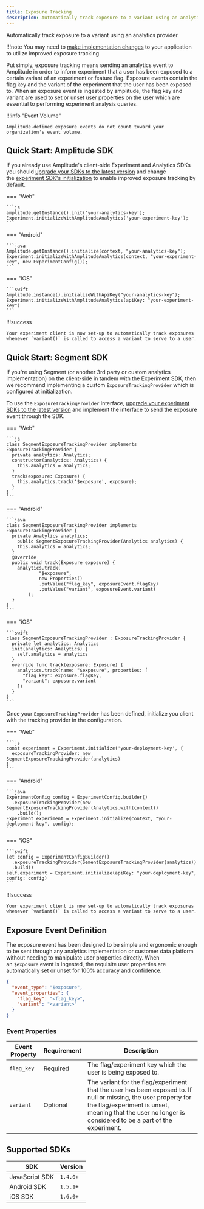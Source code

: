 ```yaml
---
title: Exposure Tracking
description: Automatically track exposure to a variant using an analytics provider.
---
```



Automatically track exposure to a variant using an analytics provider.

!!!note
    You may need to [make implementation changes](https://developers.experiment.amplitude.com/docs/exposure-tracking#implementing-improved-exposure-tracking) to your application to utilize improved exposure tracking


Put simply, exposure tracking means sending an analytics event to Amplitude in order to inform experiment that a user has been exposed to a certain variant of an experiment or feature flag. Exposure events contain the flag key and the variant of the experiment that the user has been exposed to. When an exposure event is ingested by amplitude, the flag key and variant are used to set or unset user properties on the user which are essential to performing experiment analysis queries.

!!!info "Event Volume"

    Amplitude-defined exposure events do not count toward your organization's event volume.

## Quick Start: Amplitude SDK

If you already use Amplitude's client-side Experiment and Analytics SDKs you should [upgrade your SDKs to the latest version](https://developers.experiment.amplitude.com/docs/exposure-tracking#supported-sdks) and change the [experiment SDK's initialization](https://developers.experiment.amplitude.com/docs/exposure-tracking#initialization) to enable improved exposure tracking by default.


=== "Web"

    ```js
    amplitude.getInstance().init('your-analytics-key');
    Experiment.initializeWithAmplitudeAnalytics('your-experiment-key');
    ```

=== "Android"

    ```java
    Amplitude.getInstance().initialize(context, "your-analytics-key");
    Experiment.initializeWithAmplitudeAnalytics(context, "your-experiment-key", new ExperimentConfig());
    ```

=== "iOS"

    ```swift
    Amplitude.instance().initializeWithApiKey("your-analytics-key");
    Experiment.initializeWithAmplitudeAnalytics(apiKey: "your-experiment-key")
    ```

!!!success

    Your experiment client is now set-up to automatically track exposures whenever `variant()` is called to access a variant to serve to a user.

## Quick Start: Segment SDK

If you're using Segment (or another 3rd party or custom analytics implementation) on the client-side in tandem with the Experiment SDK, then we recommend implementing a custom `ExposureTrackingProvider` which is configured at initialization.

To use the `ExposureTrackingProvider` interface, [upgrade your experiment SDKs to the latest version](https://developers.experiment.amplitude.com/docs/exposure-tracking#upgrading) and implement the interface to send the exposure event through the SDK.


=== "Web"

    ```js
    class SegmentExposureTrackingProvider implements ExposureTrackingProvider {
      private analytics: Analytics;
      constructor(analytics: Analytics) {
        this.analytics = analytics;
      }
      track(exposure: Exposure) {
        this.analytics.track('$exposure', exposure);
      }
    }
    ```

=== "Android"

    ```java
    class SegmentExposureTrackingProvider implements ExposureTrackingProvider {
      private Analytics analytics;
        public SegmentExposureTrackingProvider(Analytics analytics) {  
        this.analytics = analytics;
      }
      @Override
      public void track(Exposure exposure) {
        analytics.track(
                "$exposure",
                new Properties()
                .putValue("flag_key", exposureEvent.flagKey)
                .putValue("variant", exposureEvent.variant)
            );
      }
    }
    ```

=== "iOS"

    ```swift
    class SegmentExposureTrackingProvider : ExposureTrackingProvider {
      private let analytics: Analytics
      init(analytics: Analytics) {
        self.analytics = analytics
      }
      override func track(exposure: Exposure) {
        analytics.track(name: "$exposure", properties: [
          "flag_key": exposure.flagKey,
          "variant": exposure.variant
        ])
      }
    }
    ```

Once your `ExposureTrackingProvider` has been defined, initialize you client with the tracking provider in the configuration.

=== "Web"

    ```js
    const experiment = Experiment.initialize('your-deployment-key', {
      exposureTrackingProvider: new SegmentExposureTrackingProvider(analytics)
    }
    ```

=== "Android"

    ```java
    ExperimentConfig config = ExperimentConfig.builder()
      .exposureTrackingProvider(new SegmentExposureTrackingProvider(Analytics.with(context))
        .build();
    Experiment experiment = Experiment.initialize(context, "your-deployment-key", config);
    ```

=== "iOS"

    ```swift
    let config = ExperimentConfigBuilder()
      .exposureTrackingProvider(SementExposureTrackingProvider(analytics))
      .build()
    self.experiment = Experiment.initialize(apiKey: "your-deployment-key", config: config)
    ```

!!!success
    
    Your experiment client is now set-up to automatically track exposures whenever `variant()` is called to access a variant to serve to a user.

## Exposure Event Definition

The exposure event has been designed to be simple and ergonomic enough to be sent through any analytics implementation or customer data platform without needing to manipulate user properties directly. When an `$exposure` event is ingested, the requisite user properties are automatically set or unset for 100% accuracy and confidence.

```json
{
  "event_type": "$exposure",
  "event_properties": {
    "flag_key": "<flag_key>",
    "variant": "<variant>"
  }
}
```

### Event Properties

| Event Property | Requirement | Description |
| --- | --- | --- |
| `flag_key` | Required | The flag/experiment key which the user is being exposed to. |
| `variant` | Optional | The variant for the flag/experiment that the user has been exposed to. If null or missing, the user property for the flag/experiment is unset, meaning that the user no longer is considered to be a part of the experiment. |

## Supported SDKs

| SDK | Version |
| --- | --- |
| JavaScript SDK | `1.4.0+` |
| Android SDK | `1.5.1+` |
| iOS SDK | `1.6.0+` |